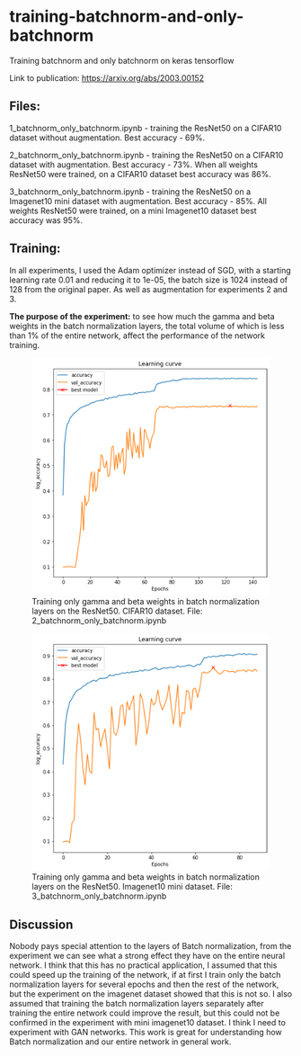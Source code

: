 # training-batchnorm-and-only-batchnorm
Training batchnorm and only batchnorm on keras tensorflow

Link to publication: https://arxiv.org/abs/2003.00152

<h2>Files:</h2>

1_batchnorm_only_batchnorm.ipynb - training the ResNet50 on a CIFAR10 dataset without augmentation. Best accuracy - 69%.

2_batchnorm_only_batchnorm.ipynb - training the ResNet50 on a CIFAR10 dataset with augmentation. Best accuracy - 73%. When all weights ResNet50 were trained, on a CIFAR10 dataset best accuracy was 86%.

3_batchnorm_only_batchnorm.ipynb - training the ResNet50 on a Imagenet10 mini dataset with augmentation. Best accuracy - 85%. All weights ResNet50 were trained, on a mini Imagenet10 dataset best accuracy was 95%.

<h2>Training:</h2>

In all experiments, I used the Adam optimizer instead of SGD, with a starting learning rate 0.01 and reducing it to 1e-05, the batch size is 1024 instead of 128 from the original paper. As well as augmentation for experiments 2 and 3.

<b>The purpose of the experiment:</b> to see how much the gamma and beta weights in the batch normalization layers, the total volume of which is less than 1% of the entire network, affect the performance of the network training.

<figure>
  <img src='images/2.png'>
  <figcaption>Training only gamma and beta weights in batch normalization layers on the ResNet50. CIFAR10 dataset. File: 2_batchnorm_only_batchnorm.ipynb</figcaption>
</figure>

<figure>
  <img src='images/3.png'>
  <figcaption>Training only gamma and beta weights in batch normalization layers on the ResNet50. Imagenet10 mini dataset. File: 3_batchnorm_only_batchnorm.ipynb</figcaption>
</figure>
<h2>Discussion</h2>

Nobody pays special attention to the layers of Batch normalization, from the experiment we can see what a strong effect they have on the entire neural network. I think that this has no practical application, I assumed that this could speed up the training of the network, if at first I train only the batch normalization layers for several epochs and then the rest of the network, but the experiment on the imagenet dataset showed that this is not so. I also assumed that training the batch normalization layers separately after training the entire network could improve the result, but this could not be confirmed in the experiment with mini imagenet10 dataset. I think I need to experiment with GAN networks. This work is great for understanding how Batch normalization and our entire network in general work.

